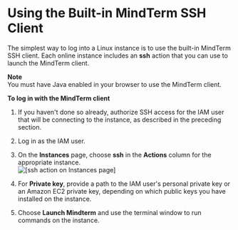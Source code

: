 # Using the Built\-in MindTerm SSH Client<a name="workinginstances-ssh-mindterm"></a>

The simplest way to log into a Linux instance is to use the built\-in MindTerm SSH client\. Each online instance includes an **ssh** action that you can use to launch the MindTerm client\.

**Note**  
You must have Java enabled in your browser to use the MindTerm client\.

**To log in with the MindTerm client**

1. If you haven't done so already, authorize SSH access for the IAM user that will be connecting to the instance, as described in the preceding section\. 

1. Log in as the IAM user\.

1. On the **Instances** page, choose **ssh** in the **Actions** column for the appropriate instance\.  
![\[ssh action on Instances page\]](http://docs.aws.amazon.com/opsworks/latest/userguide/images/ssh.png)

1. For **Private key**, provide a path to the IAM user's personal private key or an Amazon EC2 private key, depending on which public keys you have installed on the instance\.

1. Choose **Launch Mindterm** and use the terminal window to run commands on the instance\.